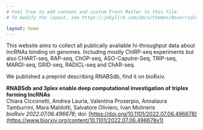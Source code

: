```yaml
---
# Feel free to add content and custom Front Matter to this file.
# To modify the layout, see https://jekyllrb.com/docs/themes/#overriding-theme-defaults

layout: home
---
```


This website aims to collect all publically available hi-throughput data about lncRNAs binding on genomes.
Including mostly ChIRP-seq experiments but also CHART-seq, RAP-seq, ChOP-seq, ASO-Caputre-Seq, TRIP-seq, MARGI-seq, GRID-seq, RADICL-seq and ChAR-seq.

We published a preprint describing RNABSdb, find it on bioRxiv.

__RNABSdb and 3plex enable deep computational investigation of triplex forming lncRNAs__
<br>
Chiara Cicconetti, Andrea Lauria, Valentina Proserpio, Annalaura Tamburrini, Mara Maldotti, Salvatore Oliviero, Ivan Molineris
<br>
_bioRxiv 2022.07.06.496678_; doi: [https://doi.org/10.1101/2022.07.06.496678](https://www.biorxiv.org/content/10.1101/2022.07.06.496678v1)
